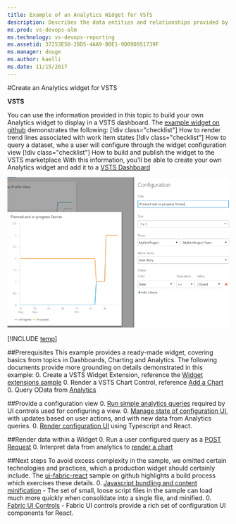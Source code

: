 ```yaml
---
title: Example of an Analytics Widget for VSTS
description: Describes the data entities and relationships provided by the Analytics service for Visual Studio Team Services (VSTS) 
ms.prod: vs-devops-alm
ms.technology: vs-devops-reporting
ms.assetid: 37253E50-28D5-4AA9-B0E1-9D09D951739F
ms.manager: douge
ms.author: kaelli
ms.date: 11/15/2017
---
```


#Create an Analytics widget for VSTS

**VSTS**   

<!-- Note: The github links below will be re-pointed to the master branch sample, once we complete the merge. -->

You can use the information provided in this topic to build your own Analytics widget to display in a VSTS dashboard. The [example widget on github](https://github.com/Microsoft/vsts-extension-samples/tree/master/analytics-example-widget) demonstrates the following: 
[!div class="checklist"] How to render trend lines associated with work item states
[!div class="checklist"] How to query a dataset, whe a user will configure through the widget configuration view
[!div class="checklist"] How to build and publish the widget to the VSTS marketplace
With this information, you'll be able to create your own Analytics widget and add it to a [VSTS Dashboard](../dashboards/index.md)

![View of Configuration with Preview of Widget](./_img/extend-analytics-widget.png)  

[!INCLUDE [temp](../_shared/analytics-preview.md)]

##Prerequisites
This example provides a ready-made widget, covering basics from topics in Dashboards, Charting and Analytics. The following documents provide more grounding on details demonstrated in this example:
0. Create a VSTS Widget Extension, reference the [Widget extensions sample](../../extend/develop/add-dashboard-widget.md)
0. Render a VSTS Chart Control, reference [Add a Chart](../../extend/develop/add-chart.md)
0. Query OData from [Analytics](./index.md)



##Provide a configuration view
0. [Run simple analytics queries](https://github.com/Microsoft/vsts-extension-samples/blob/master/analytics-example-widget/scripts/data/CommonQueries.ts) required by UI controls used for configuring a view.
0. [Manage state of configuration UI](https://github.com/Microsoft/vsts-extension-samples/blob/master/analytics-example-widget/scripts/config/AnalyticsConfigActionCreator.ts), with updates based on user actions, and with new data from Analytics queries.
0. [Render configuration UI](https://github.com/Microsoft/vsts-extension-samples/blob/master/analytics-example-widget/scripts/config/AnalyticsConfigComponent.tsx) using Typescript and React.

##Render data within a Widget
0. Run a user configured query as a [POST Request](https://github.com/Microsoft/vsts-extension-samples/blob/master/analytics-example-widget/scripts/data/ViewQueries.ts)
0. Interpret data from analytics to [render a chart](https://github.com/Microsoft/vsts-extension-samples/blob/master/analytics-example-widget/scripts/widget/ChartOptionFactory.ts)

##Next steps
To avoid excess complexity in the sample, we omitted certain technologies and practices, which a production widget should certainly include. The [ui-fabric-react](https://github.com/Microsoft/vsts-extension-samples/tree/master/ui-fabric-react) sample on github highlights a build process which exercises these details.
0. [Javascript bundling and content minification](https://docs.microsoft.com/en-us/aspnet/mvc/overview/performance/bundling-and-minification) - The set of small, loose script files in the sample can load much more quickly when consolidate into a single file, and minified.
0. [Fabric UI Controls](https://developer.microsoft.com/en-us/fabric) - Fabric UI controls provide a rich set of configuration UI components for React.